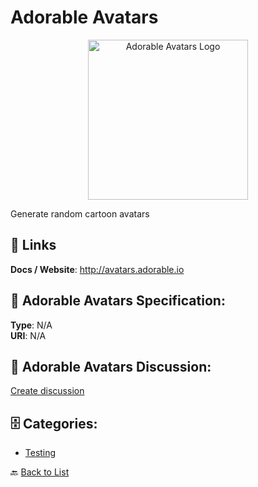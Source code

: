 # Adorable Avatars
<p align="center">
    <img width="256" src="https://raw.githubusercontent.com/apis-list/apis-list/main/apis/adorable-avatars/logo_256x256.png" alt="Adorable Avatars Logo"/>
</p>

Generate random cartoon avatars

##  🔗 Links
**Docs / Website**: http://avatars.adorable.io

## 🧬 Adorable Avatars Specification:
**Type**: N/A  
**URI**: N/A

## 💬 Adorable Avatars Discussion:
[Create discussion](https://github.com/apis-list/apis-list/discussions/new)

## 🗄️ Categories:
- [Testing](https://github.com/apis-list/apis-list#testing-)




🔙 [Back to List](https://github.com/apis-list/apis-list)
